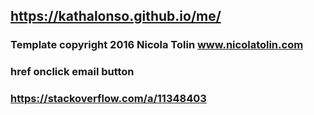 ## https://kathalonso.github.io/me/

### Template copyright 2016 Nicola Tolin www.nicolatolin.com

### href onclick email button
### https://stackoverflow.com/a/11348403


